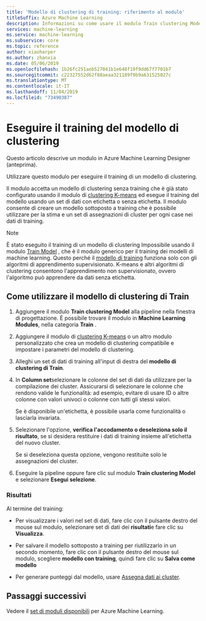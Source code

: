 ```yaml
---
title: 'Modello di clustering di training: riferimento al modulo'
titleSuffix: Azure Machine Learning
description: Informazioni su come usare il modulo Train clustering Model in Azure Machine Learning per eseguire il training di modelli di clustering.
services: machine-learning
ms.service: machine-learning
ms.subservice: core
ms.topic: reference
author: xiaoharper
ms.author: zhanxia
ms.date: 05/06/2019
ms.openlocfilehash: 1b26fc251aeb527041b1e648f19f9dd67f7701b7
ms.sourcegitcommit: c22327552d62f88aeaa321189f9b9a631525027c
ms.translationtype: MT
ms.contentlocale: it-IT
ms.lasthandoff: 11/04/2019
ms.locfileid: "73490387"
---
```

# <a name="train-clustering-model"></a>Eseguire il training del modello di clustering

Questo articolo descrive un modulo in Azure Machine Learning Designer (anteprima).

Utilizzare questo modulo per eseguire il training di un modello di clustering.

Il modulo accetta un modello di clustering senza training che è già stato configurato usando il modulo di [clustering K-means](k-means-clustering.md) ed esegue il training del modello usando un set di dati con etichetta o senza etichetta. Il modulo consente di creare un modello sottoposto a training che è possibile utilizzare per la stima e un set di assegnazioni di cluster per ogni case nei dati di training.

> [!NOTE]
> È stato eseguito il training di un modello di clustering Impossibile usando il modulo [Train Model](train-model.md) , che è il modulo generico per il training dei modelli di machine learning. Questo perché il [modello di training](train-model.md) funziona solo con gli algoritmi di apprendimento supervisionato. K-means e altri algoritmi di clustering consentono l'apprendimento non supervisionato, ovvero l'algoritmo può apprendere da dati senza etichetta.  
  
## <a name="how-to-use-train-clustering-model"></a>Come utilizzare il modello di clustering di Train  

1.  Aggiungere il modulo **Train clustering Model** alla pipeline nella finestra di progettazione. È possibile trovare il modulo in **Machine Learning Modules**, nella categoria **Train** .  
  
2. Aggiungere il modulo di [clustering K-means](k-means-clustering.md) o un altro modulo personalizzato che crea un modello di clustering compatibile e impostare i parametri del modello di clustering.  
    
3.  Alleghi un set di dati di training all'input di destra del **modello di clustering di Train**.
  
5.  In **Column set**selezionare le colonne del set di dati da utilizzare per la compilazione dei cluster. Assicurarsi di selezionare le colonne che rendono valide le funzionalità: ad esempio, evitare di usare ID o altre colonne con valori univoci o colonne con tutti gli stessi valori.

    Se è disponibile un'etichetta, è possibile usarla come funzionalità o lasciarla invariata.  
  
6. Selezionare l'opzione, **verifica l'accodamento o deseleziona solo il risultato**, se si desidera restituire i dati di training insieme all'etichetta del nuovo cluster.

    Se si deseleziona questa opzione, vengono restituite solo le assegnazioni del cluster. 

7. Eseguire la pipeline oppure fare clic sul modulo **Train clustering Model** e selezionare **Esegui selezione**.  
  
### <a name="results"></a>Risultati

Al termine del training:


+  Per visualizzare i valori nel set di dati, fare clic con il pulsante destro del mouse sul modulo, selezionare set di dati dei **risultati**e fare clic su **Visualizza**.

+ Per salvare il modello sottoposto a training per riutilizzarlo in un secondo momento, fare clic con il pulsante destro del mouse sul modulo, scegliere **modello con training**, quindi fare clic su **Salva come modello**

+ Per generare punteggi dal modello, usare [Assegna dati ai cluster](assign-data-to-clusters.md).



## <a name="next-steps"></a>Passaggi successivi

Vedere il [set di moduli disponibili](module-reference.md) per Azure Machine Learning. 